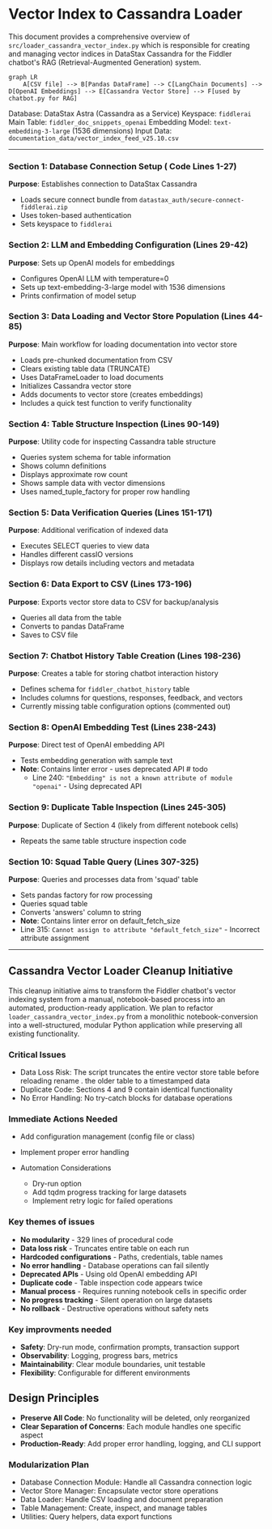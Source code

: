 # Vector Index to Cassandra Loader

This document provides a comprehensive overview of `src/loader_cassandra_vector_index.py` which is responsible for creating and managing vector indices in DataStax Cassandra for the Fiddler chatbot's RAG (Retrieval-Augmented Generation) system.

```mermaid
graph LR
    A[CSV file] --> B[Pandas DataFrame] --> C[LangChain Documents] --> D[OpenAI Embeddings] --> E[Cassandra Vector Store] --> F[used by chatbot.py for RAG]
```

Database: DataStax Astra (Cassandra as a Service)
Keyspace: `fiddlerai`
Main Table: `fiddler_doc_snippets_openai`
Embedding Model: `text-embedding-3-large` (1536 dimensions)
Input Data: `documentation_data/vector_index_feed_v25.10.csv`

---

### Section 1: Database Connection Setup ( Code Lines 1-27)
**Purpose**: Establishes connection to DataStax Cassandra
- Loads secure connect bundle from `datastax_auth/secure-connect-fiddlerai.zip`
- Uses token-based authentication
- Sets keyspace to `fiddlerai`

### Section 2: LLM and Embedding Configuration (Lines 29-42)
**Purpose**: Sets up OpenAI models for embeddings
- Configures OpenAI LLM with temperature=0
- Sets up text-embedding-3-large model with 1536 dimensions
- Prints confirmation of model setup

### Section 3: Data Loading and Vector Store Population (Lines 44-85)
**Purpose**: Main workflow for loading documentation into vector store
- Loads pre-chunked documentation from CSV
- Clears existing table data (TRUNCATE)
- Uses DataFrameLoader to load documents
- Initializes Cassandra vector store
- Adds documents to vector store (creates embeddings)
- Includes a quick test function to verify functionality

### Section 4: Table Structure Inspection (Lines 90-149)
**Purpose**: Utility code for inspecting Cassandra table structure
- Queries system schema for table information
- Shows column definitions
- Displays approximate row count
- Shows sample data with vector dimensions
- Uses named_tuple_factory for proper row handling

### Section 5: Data Verification Queries (Lines 151-171)
**Purpose**: Additional verification of indexed data
- Executes SELECT queries to view data
- Handles different cassIO versions
- Displays row details including vectors and metadata

### Section 6: Data Export to CSV (Lines 173-196)
**Purpose**: Exports vector store data to CSV for backup/analysis
- Queries all data from the table
- Converts to pandas DataFrame
- Saves to CSV file

### Section 7: Chatbot History Table Creation (Lines 198-236)
**Purpose**: Creates a table for storing chatbot interaction history
- Defines schema for `fiddler_chatbot_history` table
- Includes columns for questions, responses, feedback, and vectors
- Currently missing table configuration options (commented out)

### Section 8: OpenAI Embedding Test (Lines 238-243)
**Purpose**: Direct test of OpenAI embedding API
- Tests embedding generation with sample text
- **Note**: Contains linter error - uses deprecated API # todo
    - Line 240: `"Embedding" is not a known attribute of module "openai"` - Using deprecated API

### Section 9: Duplicate Table Inspection (Lines 245-305)
**Purpose**: Duplicate of Section 4 (likely from different notebook cells)
- Repeats the same table structure inspection code

### Section 10: Squad Table Query (Lines 307-325)
**Purpose**: Queries and processes data from 'squad' table
- Sets pandas factory for row processing
- Queries squad table
- Converts 'answers' column to string
- **Note**: Contains linter error on default_fetch_size
- Line 315: `Cannot assign to attribute "default_fetch_size"` - Incorrect attribute assignment

---
## Cassandra Vector Loader Cleanup Initiative 

This cleanup initiative aims to transform the Fiddler chatbot's vector indexing system from a manual, notebook-based process into an automated, production-ready application.
We plan to refactor `loader_cassandra_vector_index.py` from a monolithic notebook-conversion into a well-structured, modular Python application while preserving all existing functionality.


### Critical Issues

- Data Loss Risk: The script truncates the entire vector store table before reloading rename . the older table to a timestamped data 
- Duplicate Code: Sections 4 and 9 contain identical functionality
- No Error Handling: No try-catch blocks for database operations

### Immediate Actions Needed

- Add configuration management (config file or class)
- Implement proper error handling

- Automation Considerations
  - Dry-run option
  - Add tqdm progress tracking for large datasets
  - Implement retry logic for failed operations

### Key themes of issues

- **No modularity** - 329 lines of procedural code
- **Data loss risk** - Truncates entire table on each run
- **Hardcoded configurations** - Paths, credentials, table names
- **No error handling** - Database operations can fail silently
- **Deprecated APIs** - Using old OpenAI embedding API
- **Duplicate code** - Table inspection code appears twice
- **Manual process** - Requires running notebook cells in specific order
- **No progress tracking** - Silent operation on large datasets
- **No rollback** - Destructive operations without safety nets

### Key improvments needed

- **Safety**: Dry-run mode, confirmation prompts, transaction support
- **Observability**: Logging, progress bars, metrics
- **Maintainability**: Clear module boundaries, unit testable
- **Flexibility**: Configurable for different environments

## Design Principles

- **Preserve All Code**: No functionality will be deleted, only reorganized
- **Clear Separation of Concerns**: Each module handles one specific aspect
- **Production-Ready**: Add proper error handling, logging, and CLI support

### Modularization Plan

- Database Connection Module: Handle all Cassandra connection logic
- Vector Store Manager: Encapsulate vector store operations
- Data Loader: Handle CSV loading and document preparation
- Table Management: Create, inspect, and manage tables
- Utilities: Query helpers, data export functions

